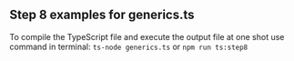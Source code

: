 ## Step 8 examples for generics.ts
To compile the TypeScript file and execute the output file at one shot use command in terminal:
```ts-node generics.ts``` or ```npm run ts:step8```